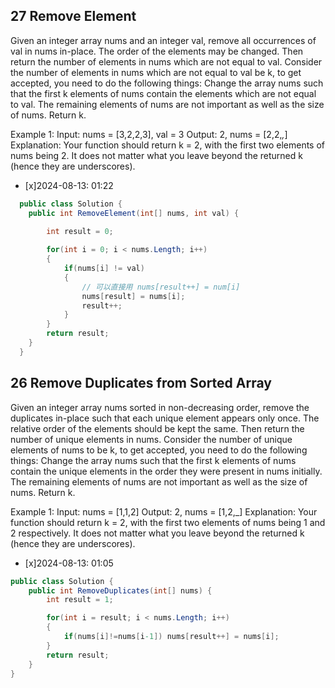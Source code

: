 ## 27 Remove Element

Given an integer array nums and an integer val, remove all occurrences of val in nums in-place. The order of the elements may be changed. Then return the number of elements in nums which are not equal to val.
Consider the number of elements in nums which are not equal to val be k, to get accepted, you need to do the following things:
Change the array nums such that the first k elements of nums contain the elements which are not equal to val. The remaining elements of nums are not important as well as the size of nums.
Return k.

Example 1:
Input: nums = [3,2,2,3], val = 3
Output: 2, nums = [2,2,_,_]
Explanation: Your function should return k = 2, with the first two elements of nums being 2.
It does not matter what you leave beyond the returned k (hence they are underscores).

- [x]2024-08-13: 01:22

```c#
  public class Solution {
    public int RemoveElement(int[] nums, int val) {
    
        int result = 0;

        for(int i = 0; i < nums.Length; i++)
        {
            if(nums[i] != val) 
            {
                // 可以直接用 nums[result++] = num[i]
                nums[result] = nums[i];
                result++;
            }
        }
        return result;
    }
  }
```

## 26 Remove Duplicates from Sorted Array

Given an integer array nums sorted in non-decreasing order, remove the duplicates in-place such that each unique element appears only once. The relative order of the elements should be kept the same. Then return the number of unique elements in nums.
Consider the number of unique elements of nums to be k, to get accepted, you need to do the following things:
Change the array nums such that the first k elements of nums contain the unique elements in the order they were present in nums initially. The remaining elements of nums are not important as well as the size of nums.
Return k.

Example 1:
Input: nums = [1,1,2]
Output: 2, nums = [1,2,_]
Explanation: Your function should return k = 2, with the first two elements of nums being 1 and 2 respectively.
It does not matter what you leave beyond the returned k (hence they are underscores).

- [x]2024-08-13: 01:05

```c#
public class Solution {
    public int RemoveDuplicates(int[] nums) {
        int result = 1;

        for(int i = result; i < nums.Length; i++)
        {
            if(nums[i]!=nums[i-1]) nums[result++] = nums[i];
        }
        return result;
    }
}
```







